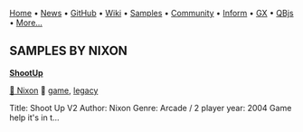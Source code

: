[Home](https://qb64.com) • [News](../news.md) • [GitHub](https://github.com/QB64Official/qb64) • [Wiki](https://github.com/QB64Official/qb64/wiki) • [Samples](../samples.md) • [Community](../community.md) • [Inform](../inform.md) • [GX](../gx.md) • [QBjs](../qbjs.md) • [More...](../more.md)

## SAMPLES BY NIXON

**[ShootUp](shootup/index.md)**

[🐝 Nixon](nixon.md) 🔗 [game](game.md), [legacy](legacy.md)

Title:   Shoot Up V2 Author:  Nixon Genre:   Arcade / 2 player year:    2004  Game help it's in t...
